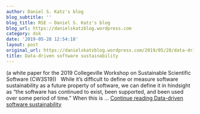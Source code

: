 ```yaml
---
author: Daniel S. Katz's blog
blog_subtitle: ''
blog_title: RSE – Daniel S. Katz's blog
blog_url: https://danielskatzblog.wordpress.com
category: dsk
date: '2019-05-28 12:54:18'
layout: post
original_url: https://danielskatzblog.wordpress.com/2019/05/28/data-driven-software-sustainability/
title: Data-driven software sustainability
---
```


(a white paper for the 2019 Collegeville Workshop on Sustainable Scientific Software (CW3S19)) &#160; While it’s difficult to define or measure software sustainability as a future property of software, we can define it in hindsight as “the software has continued to exist, been supported, and been used over some period of time.” When this is &#8230; <a href="https://danielskatzblog.wordpress.com/2019/05/28/data-driven-software-sustainability/" class="more-link">Continue reading <span class="screen-reader-text">Data-driven software sustainability</span></a>